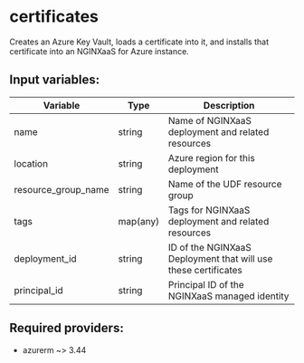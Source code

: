 certificates
============

Creates an Azure Key Vault, loads a certificate into it, and installs that
certificate into an NGINXaaS for Azure instance.

Input variables:
----------------

| Variable            | Type     | Description                                                    |
| ------------------- | -------- | -------------------------------------------------------------- |
| name                | string   | Name of NGINXaaS deployment and related resources              |
| location            | string   | Azure region for this deployment                               |
| resource_group_name | string   | Name of the UDF resource group                                 |
| tags                | map(any) | Tags for NGINXaaS deployment and related resources             |
| deployment_id       | string   | ID of the NGINXaaS Deployment that will use these certificates |
| principal_id        | string   | Principal ID of the NGINXaaS managed identity                  |

Required providers:
-------------------

- azurerm ~> 3.44